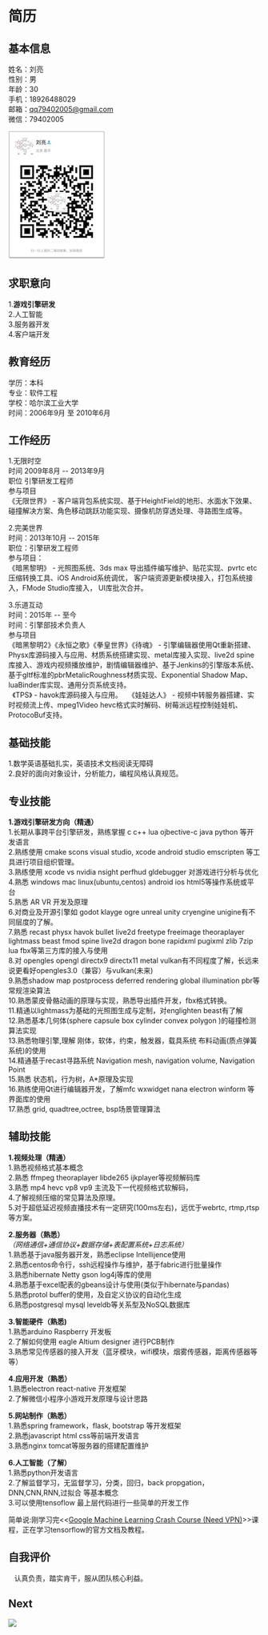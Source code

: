 # 简历

## 基本信息
姓名：刘亮   
性别：男   
年龄：30   
手机：18926488029  
邮箱：qq79402005@gmail.com  
微信：79402005  

![](https://github.com/blab-liuliang/resume/blob/master/wechat.jpeg?raw=true)

## 求职意向
1.**游戏引擎研发**  
2.人工智能   
3.服务器开发   
4.客户端开发     

## 教育经历
学历：本科  
专业：软件工程  
学校：哈尔滨工业大学  
时间：2006年9月 至 2010年6月

## 工作经历
1.无限时空  
时间 2009年8月 -- 2013年9月  
职位 引擎研发工程师  
参与项目    
    《无限世界》 - 客户端背包系统实现、基于HeightField的地形、水面水下效果、碰撞解决方案、角色移动跳跃功能实现、摄像机防穿透处理、寻路图生成等。   

2.完美世界  
时间：2013年10月 -- 2015年  
职位：引擎研发工程师  
参与项目：  
    《暗黑黎明》 - 光照图系统、3ds max 导出插件编写维护、贴花实现、pvrtc etc 压缩转换工具、iOS Android系统调优， 客户端资源更新模块接入，打包系统接入，FMode Studio库接入， UI库批次合并。  

3.乐道互动  
时间：2015年 -- 至今  
时间：引擎部技术负责人  
参与项目  
    《暗黑黎明2》《永恒之歌》《拳皇世界》《待魂》 - 引擎编辑器使用Qt重新搭建、 Physx库源码接入与应用、材质系统搭建实现、metal库接入实现、live2d spine库接入、游戏内视频播放维护，剧情编辑器维护、基于Jenkins的引擎版本系统、基于gltf标准的pbrMetalicRoughness材质实现、Exponential Shadow Map、luaBinder库实现、通用分页系统支持。  
    《TPS》 - havok库源码接入与应用。  
    《娃娃达人》 - 视频中转服务器搭建、实时视频流上传、mpeg1Video hevc格式实时解码、树莓派远程控制娃娃机、ProtocoBuf支持。  

## 基础技能
1.数学英语基础扎实，英语技术文档阅读无障碍  
2.良好的面向对象设计，分析能力，编程风格认真规范。

## 专业技能

**1.游戏引擎研发方向（精通）**  
1.长期从事跨平台引擎研发，熟练掌握 c c++ lua ojbective-c java python 等开发语言    
2.熟练使用 cmake scons visual studio, xcode android studio emscripten 等工具进行项目组织管理。   
3.熟练使用 xcode vs nvidia nsight perfhud gldebugger 对游戏进行分析与优化  
4.熟悉 windows mac linux(ubuntu,centos) android ios html5等操作系统或平台  
5.熟悉 AR VR 开发及原理  
6.对商业及开源引擎如 godot klayge ogre unreal unity cryengine unigine有不同层度的了解。   
7.熟悉 recast physx havok bullet live2d freetype freeimage theoraplayer lightmass beast fmod spine live2d dragon bone rapidxml pugixml zlib 7zip lua fbx等第三方库的接入与使用   
8.对 opengles opengl directx9 directx11 metal vulkan有不同程度了解，长远来说更看好opengles3.0（兼容）与vulkan(未来)   
9.熟悉shadow map postprocess deferred rendering global illumination pbr等常规渲染算法   
10.熟悉蒙皮骨骼动画的原理与实现，熟悉导出插件开发，fbx格式转换。   
11.精通以lightmass为基础的光照图生成与定制，对englighten beast有了解  
12.熟悉基本几何体(sphere capsule box cylinder convex polygon )的碰撞检测算法实现    
13.熟悉物理引擎,理解 刚体，软体，约束，触发器，载具系统 布料动画(质点弹簧系统)的使用    
14.精通基于recast寻路系统 Navigation mesh, navigation volume, Navigation Point    
15.熟悉 状态机，行为树，A*原理及实现    
16.熟练使用Qt进行编辑器开发，了解mfc wxwidget nana electron winform 等界面库的使用   
17.熟悉 grid, quadtree,octree, bsp场景管理算法

## 辅助技能
**1.视频处理（精通）**    
1.熟悉视频格式基本概念   
2.熟悉 ffmpeg theoraplayer libde265 ijkplayer等视频解码库   
3.熟悉 mp4 hevc vp8 vp9 主流及下一代视频格式软解码，   
4.了解视频压缩的常见算法及原理。    
5.对于超低延迟视频直播技术有一定研究(100ms左右)，远优于webrtc, rtmp,rtsp等方案。

**2.服务器（熟悉）**  
_（网络通信+通信协议+数据存储+表配置系统+日志系统）_   
1.熟悉基于java服务器开发，熟悉eclipse Intellijence使用   
2.熟悉centos命令行，ssh远程操作与维护，基于fabric进行批量操作   
3.熟悉hibernate Netty gson log4j等库的使用   
4.熟悉基于excel配表的gbeans设计与使用(类似于hibernate与pandas)  
5.熟悉protol buffer的使用，及自定义协议的自动化生成   
6.熟悉postgresql mysql leveldb等关系型及NoSQL数据库   


**3.智能硬件（熟悉)**   
1.熟悉arduino Raspberry 开发板   
2.了解如何使用 eagle Altium designer 进行PCB制作   
3.熟悉常见传感器的接入开发（蓝牙模块，wifi模块，烟雾传感器，距离传感器等等）

**4.应用开发（熟悉）**  
1.熟悉electron react-native 开发框架   
2.了解微信小程序小游戏开发原理与设计思路   

**5.网站制作（熟悉）**   
1.熟悉spring framework，flask, bootstrap 等开发框架  
2.熟悉javascript html css等前端开发语言   
3.熟悉nginx tomcat等服务器的搭建配置维护

**6.人工智能（了解）**  
1.熟悉python开发语言   
2.了解监督学习，无监督学习，分类，回归，back propgation，DNN,CNN,RNN,过拟合 等基本概念   
3.可以使用tensoflow 最上层代码进行一些简单的开发工作   

简单说:刚学习完<<[Google Machine Learning Crash Course (Need VPN)](https://developers.google.com/machine-learning/crash-course/ml-intro)>>课程，正在学习tensorflow的官方文档及教程。


## 自我评价  
    认真负责，踏实肯干，服从团队核心利益。  

## Next  
![](https://github.com/blab-liuliang/echo-doc/blob/master/intro/image/echo.png?raw=true)  
